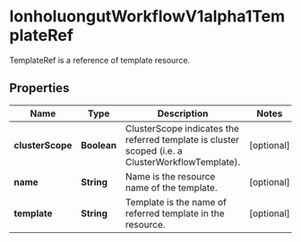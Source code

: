 

# IonholuongutWorkflowV1alpha1TemplateRef

TemplateRef is a reference of template resource.

## Properties

Name | Type | Description | Notes
------------ | ------------- | ------------- | -------------
**clusterScope** | **Boolean** | ClusterScope indicates the referred template is cluster scoped (i.e. a ClusterWorkflowTemplate). |  [optional]
**name** | **String** | Name is the resource name of the template. |  [optional]
**template** | **String** | Template is the name of referred template in the resource. |  [optional]



